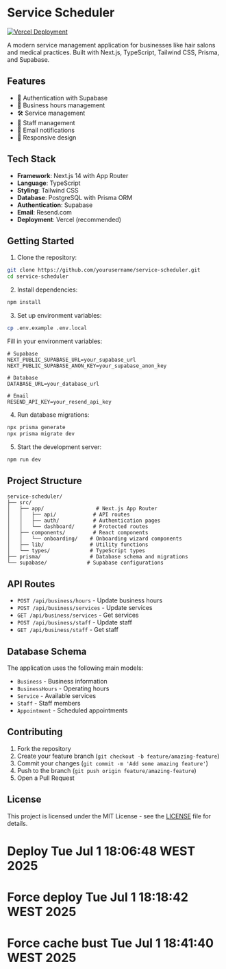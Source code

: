 # Service Scheduler

[![Vercel Deployment](https://img.shields.io/badge/vercel-deployed-success)](https://service-scheduler-filipeqpedrosa.vercel.app)

A modern service management application for businesses like hair salons and medical practices. Built with Next.js, TypeScript, Tailwind CSS, Prisma, and Supabase.

## Features

- 🔐 Authentication with Supabase
- 📅 Business hours management
- 🛠️ Service management
- 👥 Staff management
- 📧 Email notifications
- 📱 Responsive design

## Tech Stack

- **Framework**: Next.js 14 with App Router
- **Language**: TypeScript
- **Styling**: Tailwind CSS
- **Database**: PostgreSQL with Prisma ORM
- **Authentication**: Supabase
- **Email**: Resend.com
- **Deployment**: Vercel (recommended)

## Getting Started

1. Clone the repository:
```bash
git clone https://github.com/yourusername/service-scheduler.git
cd service-scheduler
```

2. Install dependencies:
```bash
npm install
```

3. Set up environment variables:
```bash
cp .env.example .env.local
```

Fill in your environment variables:
```env
# Supabase
NEXT_PUBLIC_SUPABASE_URL=your_supabase_url
NEXT_PUBLIC_SUPABASE_ANON_KEY=your_supabase_anon_key

# Database
DATABASE_URL=your_database_url

# Email
RESEND_API_KEY=your_resend_api_key
```

4. Run database migrations:
```bash
npx prisma generate
npx prisma migrate dev
```

5. Start the development server:
```bash
npm run dev
```

## Project Structure

```
service-scheduler/
├── src/
│   ├── app/                 # Next.js App Router
│   │   ├── api/            # API routes
│   │   ├── auth/           # Authentication pages
│   │   └── dashboard/      # Protected routes
│   ├── components/         # React components
│   │   └── onboarding/    # Onboarding wizard components
│   ├── lib/               # Utility functions
│   └── types/             # TypeScript types
├── prisma/                # Database schema and migrations
└── supabase/             # Supabase configurations
```

## API Routes

- `POST /api/business/hours` - Update business hours
- `POST /api/business/services` - Update services
- `GET /api/business/services` - Get services
- `POST /api/business/staff` - Update staff
- `GET /api/business/staff` - Get staff

## Database Schema

The application uses the following main models:

- `Business` - Business information
- `BusinessHours` - Operating hours
- `Service` - Available services
- `Staff` - Staff members
- `Appointment` - Scheduled appointments

## Contributing

1. Fork the repository
2. Create your feature branch (`git checkout -b feature/amazing-feature`)
3. Commit your changes (`git commit -m 'Add some amazing feature'`)
4. Push to the branch (`git push origin feature/amazing-feature`)
5. Open a Pull Request

## License

This project is licensed under the MIT License - see the [LICENSE](LICENSE) file for details.
# Deploy Tue Jul  1 18:06:48 WEST 2025
# Force deploy Tue Jul  1 18:18:42 WEST 2025
# Force cache bust Tue Jul  1 18:41:40 WEST 2025
